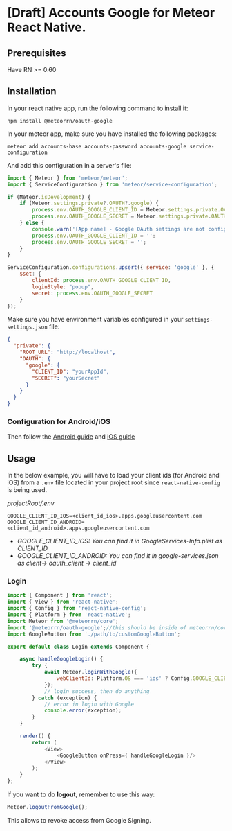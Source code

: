 # [Draft] Accounts Google for Meteor React Native.

## Prerequisites

Have RN >= 0.60

## Installation

In your react native app, run the following command to install it:

```shell
npm install @meteorrn/oauth-google
```

In your meteor app, make sure you have installed the following packages:

```shell
meteor add accounts-base accounts-password accounts-google service-configuration
```

And add this configuration in a server's file:

```js
import { Meteor } from 'meteor/meteor';
import { ServiceConfiguration } from 'meteor/service-configuration';

if (Meteor.isDevelopment) {
    if (Meteor.settings.private?.OAUTH?.google) {
        process.env.OAUTH_GOOGLE_CLIENT_ID = Meteor.settings.private.OAUTH.google.CLIENT_ID;
        process.env.OAUTH_GOOGLE_SECRET = Meteor.settings.private.OAUTH.google.SECRET;
    } else {
        console.warn('[App name] - Google OAuth settings are not configured.');
    	process.env.OAUTH_GOOGLE_CLIENT_ID = '';
    	process.env.OAUTH_GOOGLE_SECRET = '';
    }
}

ServiceConfiguration.configurations.upsert({ service: 'google' }, {
    $set: {
        clientId: process.env.OAUTH_GOOGLE_CLIENT_ID,
        loginStyle: "popup",
        secret: process.env.OAUTH_GOOGLE_SECRET
    }
});
```

Make sure you have environment variables configured in your `settings-settings.json` file:

```json
{
  "private": {
    "ROOT_URL": "http://localhost",
    "OAUTH": {
      "google": {
        "CLIENT_ID": "yourAppId",
        "SECRET": "yourSecret"
      }
    }
  }
}
```
### Configuration for Android/iOS

Then follow the 
[Android guide](https://github.com/react-native-google-signin/google-signin/blob/master/docs/android-guide.md) and 
[iOS guide](https://github.com/react-native-google-signin/google-signin/blob/master/docs/ios-guide.md)

## Usage

In the below example, you will have to load your client ids (for Android and iOS) from a `.env` file located in your 
project root since `react-native-config` is being used.

_projectRoot/.env_
```
GOOGLE_CLIENT_ID_IOS=<client_id_ios>.apps.googleusercontent.com
GOOGLE_CLIENT_ID_ANDROID=<client_id_android>.apps.googleusercontent.com
```
 - _GOOGLE_CLIENT_ID_IOS: You can find it in GoogleServices-Info.plist as CLIENT_ID_
 - _GOOGLE_CLIENT_ID_ANDROID: You can find it in google-services.json as client-> oauth_client -> client_id_

### Login

```js
import { Component } from 'react';
import { View } from 'react-native';
import { Config } from 'react-native-config';
import { Platform } from 'react-native';
import Meteor from '@meteorrn/core';
import '@meteorrn/oauth-google';//this should be inside of meteorrn/core package (PR is needed).
import GoogleButton from './path/to/customGoogleButton';

export default class Login extends Component {

    async handleGoogleLogin() {
        try {
            await Meteor.loginWithGoogle({
                webClientId: Platform.OS === 'ios' ? Config.GOOGLE_CLIENT_ID_IOS : Config.GOOGLE_CLIENT_ID_ANDROID
            });
            // login success, then do anything
        } catch (exception) {
            // error in login with Google
            console.error(exception);
        }
    }

    render() {
        return (
            <View>
                <GoogleButton onPress={ handleGoogleLogin }/>
            </View>
        );
    }
};
```

If you want to do **logout**, remember to use this way:

```js
Meteor.logoutFromGoogle();
```

This allows to revoke access from Google Signing.
